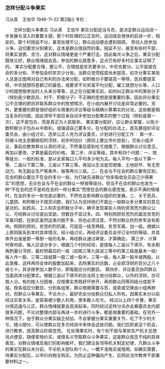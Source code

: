 ### 怎样分配斗争果实
习从真　王伯华
1946-11-22
第2版()
专栏：

　　怎样分配斗争果实
    习从真　王伯华
    果实分配适当与否，是决定群众运动进一步发展与深入的重要关键。那个村处理的公正及时，运动就会很快的前进一步，相反的，那个村拖延不分，甚至处理不公，群众运动便会遭到阻碍。
    劳动人民参加斗争，迫切要求分到果实，这本是群众很自然的事。拖延不分，甚至有些村干部，将果实浪费、贪污，这对群众情绪更是个严重打击。因此每次斗争之后，果实分配既快又好，群众情绪就会高，参加的群众就愈多，这点已有好多村庄事实证明了的。
    果实分配要合理，要公平，合理就是贫农要多分，中农也要分。公平就是在会的多分些，不参加会的贫农少分些。当群众觉悟程度尚未提高，初次分果实某些人总是企图用对自己有利的办法来分配，如积极分子要提高一等呀，民兵要提奖呀，中农就想将差额订的最低，或要求不论贫富平均分配，雇工就想分头等，人口少的就想按参加的人头来分等等，总之在分配果实前，如何纠正群众中的某些分子（特别是少数民兵、村干、积极分子）不正确的思想是很重要的事。因此将分果实公平合理的原则并联系群众中的思想情况，在小组内展开讨论是非常必要的。另外，更重要的即是很好组织与慎重的评议等级与精确计算果实的分法，这些都是相当复杂的问题。因此领导干部应亲自动手参加分配果实的整个过程（特别是第一次），这不是包办，而是真正为人民服务。
    果实要分配好，应让群众掌握，以免少数积极分子包办从中取利，或强调自己要多分。在分配的办法上，首先要组织评议委员会，由小组讨论，选举公正人充为评议委员，计划进行分配工作：
    第一步、将被斗地主恶霸赔偿的浮财，初步的估价（原则上要比市价低些），交各小组评议，事前应教育群众认真的评议，不然事后感到吃亏就晚了。根据群众讨论意见，再加以更改，才算是最后的价格。
    第二步、评议等级，其中有四个问题：一、按等级分，一般的标准，是以全家每口人平均多少地为主。每人平均一亩以下算一等、二亩以下算二等，三亩以下算三等。再加以生活是否困难、土地好坏、有无劳动力、有无副业生产等条件，每等再分三级。二、在会与不在会的群众要有区别，在会的群众要比不在会的多分一些。为打破先进群众“怕多吸收会员自己少得果实”的思想，无论在会与不在会的群众一样按等级分。但当不在会的群众也发生一种“不在会的还不是和在会的一样分果实”而使在会的群众感觉冤，表示不满的情绪时，在会的多分一些也是必要的，不然也会影响群众组织的发展。三、关于民兵、儿童团、和积极分子提奖问题，我们认为坚持他们不能比一般群众多分果实的意见是对的。如民兵、工人和农会积极分子中，确乎发现某些人特别劳苦而为群众公认，可经群众讨论提出奖励，但数目不宜过多。四、特别照顾贫苦烈抗属及贫苦的军属问题，在新区虽然这类问题不多，但也必须注意，不然对群众热烈参军会有影响。照顾的原则，贫苦的烈抗属，可提高一级至两级，贫苦军属，加一级。根据以上原则联系到本村具体情况，经小组讨论，再经评议委员会评订全村的等级，并具体开出谁是那一等那一级的名单，再经群众通过审查，才算确定。
    第三步、计算何等何级，每人应该分多少，根据几个村的经验，是按每人三亩以下填平。有余剩再酌量分浮财，最好把最后的一级（如按三等九级说三等中的第三级是最末一级）每人作一股，三等二级就算一股二或一股半。三等一级，每人算一股半或两股。以此类推，这样再将全体的股数加起来，去除果实的总数，占全部浮财的百分之八十或七十。其余按参加人数平分，即每股应分的数目。
    第四步、评议委员协同群众当面具体分配果实。根据三亩以下填平的办法将土地分给群众，以外的浮财，亦可按人分。有的按人分困难，应按果实贵贱好坏拚开，再把群众同等同级分成若干组，按各组应分数目，分到各组里，群众根据需要与否，或卖或交换由小组再拚对。但群众斗争果实，不论大小，最好完全分给群众归私人所有。因果实未分以前经过买卖关系，是容易被少数人利用，使多数人吃亏。
    经过以上四个步骤，果实分得迅速与公正，群众情绪就更会高涨起来。同时经过这样分法亦会暴露农会内部很多问题，不论对整理内部与再进一步的进行斗争，都是很重要的基础。在另外一种情况下，由于群众分果实缺乏经验，不会掌握分果实重要关节，吃了不少的大亏，随斗随分，可以使群众在多次经验中来体会这些问题。我们应抓紧这个机会，进行教育，提高群众阶级觉悟。
    在处理果实时，有个别干部与某些生产机关总想找点便宜，随便拿贱价买、或借名义夺取群众斗争果实，这是群众观念不纯的具体表现，对群众情绪及我们的影响极坏，我们建议各领导机关制定纪律，凡群众斗争的果实在群众未分前，不论机关部队和个人，一概不准贱买或借用。如确实需要，待果实分配后，以市价向物主购买。为防止这种偏向产生，应把此当作教育干部重要材料之一。
